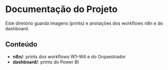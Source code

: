 # Documentação do Projeto

Este diretório guarda imagens (prints) e anotações dos workflows n8n e do dashboard.

## Conteúdo
- **n8n/**: prints dos workflows W1–W4 e do Orquestrador
- **dashboard/**: prints do Power BI
